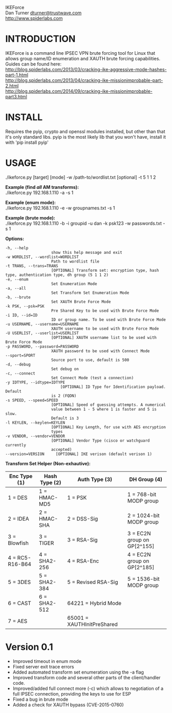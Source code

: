 IKEForce  
Dan Turner <dturner@trustwave.com>  
http://www.spiderlabs.com  

INTRODUCTION
============

IKEForce is a command line IPSEC VPN brute forcing tool for Linux that allows group name/ID enumeration and XAUTH brute forcing capabilities.  
Guides can be found here:  
http://blog.spiderlabs.com/2013/03/cracking-ike-aggressive-mode-hashes-part-1.html  
http://blog.spiderlabs.com/2013/04/cracking-ike-missionimprobable-part-2.html  
http://blog.spiderlabs.com/2014/09/cracking-ike-missionimprobable-part3.html  


INSTALL
=======
Requires the pyip, crypto and openssl modules installed, but other than that it's only standard libs.
pyip is the most likely lib that you won't have, install it with 'pip install pyip'

USAGE
=====

./ikeforce.py [target] [mode] -w /path-to/wordlist.txt [optional] -t 5 1 1 2  

**Example (find *all* AM transforms):**  
./ikeforce.py 192.168.1.110 -a -s 1 

**Example (enum mode):**  
./ikeforce.py 192.168.1.110 -e -w groupnames.txt -s 1  

**Example (brute mode):**  
./ikeforce.py 192.168.1.110 -b -i groupid -u dan -k psk123 -w passwords.txt -s 1  

**Options:**   
                    
    -h, --help
						show this help message and exit 
    -w WORDLIST, --wordlist=WORDLIST
						Path to wordlist file                
    -t TRANS, --trans=TRANS
						[OPTIONAL] Transform set: encryption type, hash type, authentication type, dh group (5 1 1 2)	
    -e, --enum
						Set Enumeration Mode
    -a, --all
    					Set Transform Set Enumeration Mode
    -b, --brute
						Set XAUTH Brute Force Mode
    -k PSK, --psk=PSK
    					Pre Shared Key to be used with Brute Force Mode
    -i ID, --id=ID
						ID or group name. To be used with Brute Force Mode
    -u USERNAME, --username=USERNAME
						XAUTH username to be used with Brute Force Mode
    -U USERLIST, --userlist=USERLIST
                        [OPTIONAL] XAUTH username list to be used with Brute Force Mode
    -p PASSWORD, --password=PASSWORD
                        XAUTH password to be used with Connect Mode
    --sport=SPORT
						Source port to use, default is 500
    -d, --debug
						Set debug on
    -c, --connect
						Set Connect Mode (test a connection)
    -y IDTYPE, --idtype=IDTYPE
    						[OPTIONAL] ID Type for Identification payload. Default
                        is 2 (FQDN)
    -s SPEED, --speed=SPEED
                        [OPTIONAL] Speed of guessing attempts. A numerical
                        value between 1 - 5 where 1 is faster and 5 is slow.
                        Default is 3
    -l KEYLEN, --keylen=KEYLEN
                        [OPTIONAL] Key Length, for use with AES encryption
                        types
    -v VENDOR, --vendor=VENDOR
                        [OPTIONAL] Vendor Type (cisco or watchguard currently
                        accepted)
    --version=VERSION     [OPTIONAL] IKE verison (default verison 1)

                        
**Transform Set Helper (Non-exhautive):**

|Enc Type (1)   |Hash Type (2) |Auth Type (3)             |DH Group (4)                   |
|---------------|--------------|--------------------------|----------------------------|	
|1 = DES        |1 = HMAC-MD5  |1 = PSK                   |1 = 768-bit MODP group      |
|2 = IDEA       |2 = HMAC-SHA  |2 = DSS-Sig               |2 = 1024-bit MODP group     |
|3 = Blowfish   |3 = TIGER     |3 = RSA-Sig               |3 = EC2N group on GP[2^155] |
|4 = RC5-R16-B64|4 = SHA2-256  |4 = RSA-Enc               |4 = EC2N group on GP[2^185] |
|5 = 3DES       |5 = SHA2-384  |5 = Revised RSA-Sig       |5 = 1536-bit MODP group     |
|6 = CAST       |6 = SHA2-512  |64221 = Hybrid Mode       |                            |
|7 = AES        |              |65001 = XAUTHInitPreShared|                            |


Version 0.1
=====
+ Improved timeout in enum mode
+ Fixed server exit trace errors
+ Added automated transform set enumeration using the -a flag
+ Improved transform code and several other parts of the client/handler code.
+ Improved/added full connect more (-c) which allows to negotiation of a full IPSEC connection, providing the keys to use for ESP 
+ Fixed a bug in brute mode
+ Added a check for XAUTH bypass (CVE-2015-0760)
